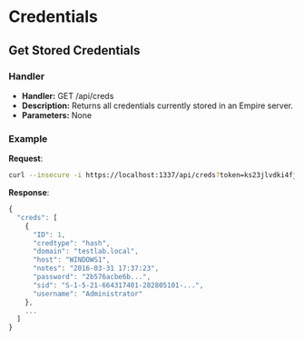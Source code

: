 # Credentials

## Get Stored Credentials

### Handler

* **Handler:** GET /api/creds
* **Description:** Returns all credentials currently stored in an Empire server.
* **Parameters:** None

### Example

**Request**:

```bash
curl --insecure -i https://localhost:1337/api/creds?token=ks23jlvdki4fj1j23w39h0h0xcuwjrqilocxd6b5
```

**Response**:

```javascript
{
  "creds": [
    {
      "ID": 1,
      "credtype": "hash",
      "domain": "testlab.local",
      "host": "WINDOWS1",
      "notes": "2016-03-31 17:37:23",
      "password": "2b576acbe6b...",
      "sid": "S-1-5-21-664317401-282805101-...",
      "username": "Administrator"
    },
    ...
  ]
}
```

